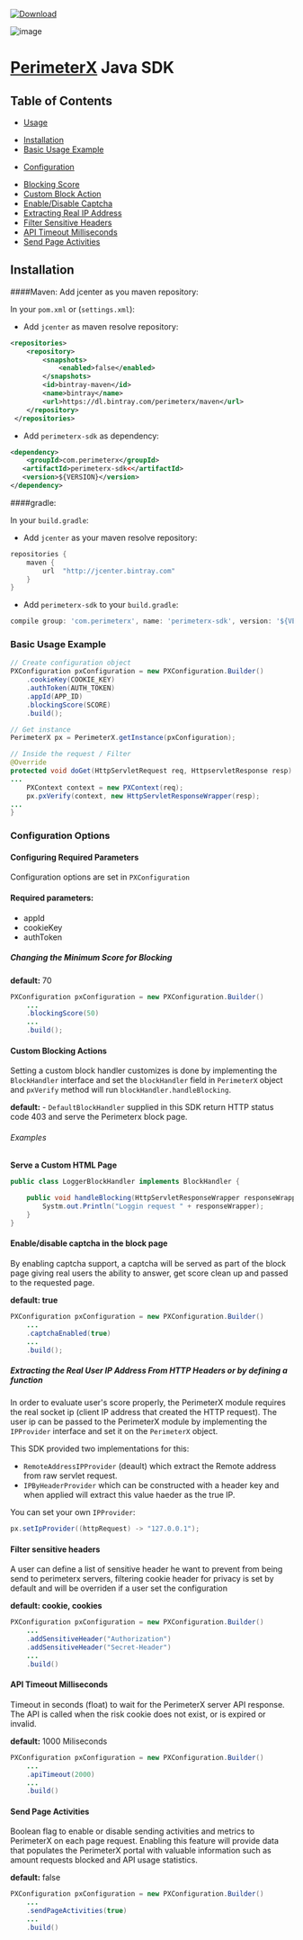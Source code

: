   [ ![Download](https://api.bintray.com/packages/perimeterx/maven/perimeterx-sdk/images/download.svg) ](https://bintray.com/perimeterx/maven/perimeterx-sdk/_latestVersion)

![image](https://843a2be0f3083c485676508ff87beaf088a889c0-www.googledrive.com/host/0B_r_WoIa581oY01QMWNVUElyM2M)

[PerimeterX](http://www.perimeterx.com) Java SDK
=============================================================

Table of Contents
-----------------

-   [Usage](#usage)
  *   [Installation](#installation)
  *   [Basic Usage Example](#basic-usage)
-   [Configuration](#configuration)
  *   [Blocking Score](#blocking-score)
  *   [Custom Block Action](#custom-block)
  *   [Enable/Disable Captcha](#captcha-support)
  *   [Extracting Real IP Address](#real-ip)
  *   [Filter Sensitive Headers](#sensitive-headers)
  *   [API Timeout Milliseconds](#api-timeout)
  *   [Send Page Activities](#send-page-activities)

<a name="Usage"></a>

<a name="installation"></a> Installation
----------------------------------------

####Maven:
Add jcenter as you maven repository:

In your `pom.xml` or (`settings.xml`):

* Add `jcenter` as maven resolve repository:

```xml
<repositories>
 	<repository>
 		<snapshots>
 			<enabled>false</enabled>
 		</snapshots>
 		<id>bintray-maven</id>
 		<name>bintray</name>
 		<url>https://dl.bintray.com/perimeterx/maven</url>
 	</repository>
 </repositories>
```

* Add `perimeterx-sdk` as dependency:

```xml
<dependency>
	<groupId>com.perimeterx</groupId>
   <artifactId>perimeterx-sdk<</artifactId>
   <version>${VERSION}</version>
</dependency>
```

####gradle:

In your `build.gradle`:

* Add `jcenter` as your maven resolve repository:

```gradle
repositories {
    maven {
        url  "http://jcenter.bintray.com"
    }
}
```
* Add `perimeterx-sdk` to your `build.gradle`:

```groovy
compile group: 'com.perimeterx', name: 'perimeterx-sdk', version: '${VERSION}'
```



### <a name="basic-usage"></a> Basic Usage Example

```java
// Create configuration object
PXConfiguration pxConfiguration = new PXConfiguration.Builder()
	.cookieKey(COOKIE_KEY)
	.authToken(AUTH_TOKEN)
	.appId(APP_ID)
	.blockingScore(SCORE)
	.build();

// Get instance
PerimeterX px = PerimeterX.getInstance(pxConfiguration);

// Inside the request / Filter
@Override
protected void doGet(HttpServletRequest req, HttpservletResponse resp) throws ServletException, IOExcption {
...
	PXContext context = new PXContext(req);
	px.pxVerify(context, new HttpServletResponseWrapper(resp);
...
}

```
### <a name="configuration"></a> Configuration Options

#### Configuring Required Parameters

Configuration options are set in `PXConfiguration`

#### Required parameters:

- appId
- cookieKey
- authToken

##### <a name="blocking-score"></a> Changing the Minimum Score for Blocking

**default:** 70

```java
PXConfiguration pxConfiguration = new PXConfiguration.Builder()
	...
	.blockingScore(50)
	...
	.build();
```

#### <a name="custom-block"></a> Custom Blocking Actions
Setting a custom block handler customizes is done by implementing the `BlockHandler` interface and set the `blockHandler` field in `PerimeterX` object and `pxVerify` method will run `blockHandler.handleBlocking`.

**default:**  - `DefaultBlockHandler` supplied in this SDK return HTTP status code 403 and serve the
Perimeterx block page.

###### Examples

**Serve a Custom HTML Page**

```java
public class LoggerBlockHandler implements BlockHandler {

	public void handleBlocking(HttpServletResponseWrapper responseWrapper) {
		Systm.out.Println("Loggin request " + responseWrapper);
	}
}
```

#### <a name="captcha-support"></a>Enable/disable captcha in the block page

By enabling captcha support, a captcha will be served as part of the block page giving real users the ability to answer, get score clean up and passed to the requested page.

**default: true**

```java
PXConfiguration pxConfiguration = new PXConfiguration.Builder()
	...
	.captchaEnabled(true)
	...
	.build();
```

##### <a name="real-ip"></a>Extracting the Real User IP Address From HTTP Headers or by defining a function

In order to evaluate user's score properly, the PerimeterX module
requires the real socket ip (client IP address that created the HTTP
request). The user ip can be passed to the PerimeterX module by implementing the `IPProvider` interface and set it on the `PerimeterX` object.


This SDK provided two implementations for this:

- `RemoteAddressIPProvider` (deault) which extract the Remote address from raw servlet request.
- `IPByHeaderProvider` which can be constructed with a header key and when applied will extract this value haeder as the true IP.

You can set your own `IPProvider`:

```java
px.setIpProvider((httpRequest) -> "127.0.0.1");
```

#### <a name="sensitive-headers"></a> Filter sensitive headers

A user can define a list of sensitive header he want to prevent from being send to perimeterx servers, filtering cookie header for privacy is set by default and will be overriden if a user set the configuration

**default: cookie, cookies**

```java
PXConfiguration pxConfiguration = new PXConfiguration.Builder()
	...
	.addSensitiveHeader("Authorization")
	.addSensitiveHeader("Secret-Header")
	...
	.build()
```

#### <a name="api-timeout"></a>API Timeout Milliseconds

Timeout in seconds (float) to wait for the PerimeterX server API response.
The API is called when the risk cookie does not exist, or is expired or
invalid.

**default:** 1000 Miliseconds

```java
PXConfiguration pxConfiguration = new PXConfiguration.Builder()
	...
	.apiTimeout(2000)
	...
	.build()
```

#### <a name="send-page-activities"></a> Send Page Activities

Boolean flag to enable or disable sending activities and metrics to
PerimeterX on each page request. Enabling this feature will provide data
that populates the PerimeterX portal with valuable information such as
amount requests blocked and API usage statistics.

**default:** false

```java
PXConfiguration pxConfiguration = new PXConfiguration.Builder()
	...
	.sendPageActivities(true)
	...
	.build()
```
